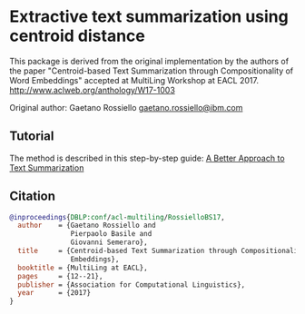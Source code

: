 # Extractive text summarization using centroid distance

This package is derived from the original implementation by the authors of the paper "Centroid-based Text Summarization through Compositionality of Word Embeddings" accepted at MultiLing Workshop at EACL 2017. http://www.aclweb.org/anthology/W17-1003

Original author: Gaetano Rossiello [gaetano.rossiello@ibm.com](mailto:gaetano.rossiello@ibm.com)

## Tutorial

The method is described in this step-by-step guide: [A Better Approach to Text Summarization](https://towardsdatascience.com/a-better-approach-to-text-summarization-d7139b571439)


## Citation


```bibtex
@inproceedings{DBLP:conf/acl-multiling/RossielloBS17,
  author    = {Gaetano Rossiello and
               Pierpaolo Basile and
               Giovanni Semeraro},
  title     = {Centroid-based Text Summarization through Compositionality of Word
               Embeddings},
  booktitle = {MultiLing at EACL},
  pages     = {12--21},
  publisher = {Association for Computational Linguistics},
  year      = {2017}
}
```
